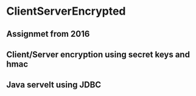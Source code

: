 # ClientServerEncrypted
## Assignmet from 2016
## Client/Server encryption using secret keys and hmac
## Java servelt using JDBC
